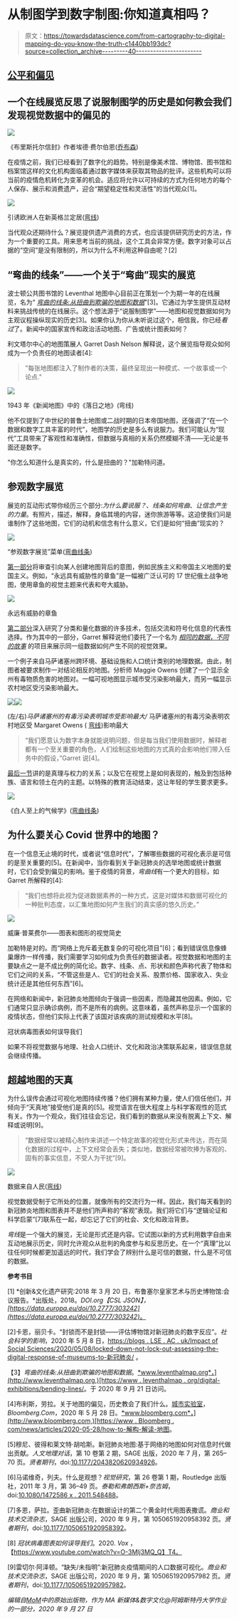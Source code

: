 # 从制图学到数字制图:你知道真相吗？

> 原文：<https://towardsdatascience.com/from-cartography-to-digital-mapping-do-you-know-the-truth-c1440bb193dc?source=collection_archive---------40----------------------->

## [公平和偏见](https://towardsdatascience.com/tagged/fairness-and-bias)

## 一个在线展览反思了说服制图学的历史是如何教会我们发现视觉数据中的偏见的

![](img/44461a4fa9de88402e7bb61825d4b2b7.png)

《布里斯托尔信封》作者埃德·费尔伯恩([乔布森](https://www.thisiscolossal.com/2014/01/new-portraits-drawn-on-maps-by-ed-fairburn/))

在疫情之前，我们已经看到了数字化的趋势。特别是像美术馆、博物馆、图书馆和档案馆这样的文化机构面临着通过数字媒体来获取其物品的批评。这些机构可以将当前的疫情危机转化为变革的机会。适应将允许以可持续的方式为任何地方的每个人保存、展示和消费遗产，迎合“期望稳定性和灵活性”的当代观众[1]。

![](img/c55f19d8dae937e18a65576dc842d0d1.png)

引诱欧洲人在新英格兰定居([弯线](https://www.leventhalmap.org/digital-exhibitions/bending-lines/why-persuade/1.1.1/))

当代观众还期待什么？展览提供遗产消费的方式，也应该提供研究历史的方法，作为一个重要的工具。用来思考当前的挑战，这个工具会非常方便。数字对象可以占据的“空间”是没有限制的，所以为什么不利用这种自由呢？[2]

## “弯曲的线条”——一个关于“弯曲”现实的展览

波士顿公共图书馆的 Leventhal 地图中心目前正在策划一个为期一年的在线展览，名为“ [*弯曲的线条:从扭曲到欺骗的地图和数据*](https://www.leventhalmap.org/digital-exhibitions/bending-lines/)”[3]。它通过为学生提供互动材料来挑战传统的在线展示。这个想法源于“说服制图学”——地图和视觉数据如何为主观议程操纵现实的历史[3]。如果你认为你从未听说过这个，相信我，你已经*看过*了。新闻中的国家宣传和政治活动地图、广告或统计图表如何？

利文塔尔中心的地图策展人 Garret Dash Nelson 解释说，这个展览指导观众如何成为一个负责任的地图读者[4]:

> "每张地图都注入了制作者的决策，最终呈现出一种模式、一个故事或一个论点."

![](img/67cea80042751b8208cf46c1cd4bb507.png)

1943 年《新闻地图》中的《落日之地》(弯线)

他不仅提到了中世纪的普鲁士地图或二战时期的日本帝国地图，还强调了“在一个数据和数字工具丰富的时代”，地图学的历史是多么有说服力。我们可能认为“现代”工具带来了客观性和准确性，但数据与真相的关系仍然模糊不清——无论是书面还是数字。

"你怎么知道什么是真实的，什么是扭曲的？"加勒特问道。

## 参观数字展览

展览的互动形式带你经历三个部分:*为什么要说服？*、*线条如何弯曲*、*让信念产生的力量*。有照片，描述，解释，身临其境的内容，迷你旅游等等。这迫使我们问是谁制作了这些地图，它们的动机和信念有什么意义，它们是如何“扭曲”现实的？

![](img/f4d66b098bd1dd2eed1ba51d1acc50ea.png)

“参观数字展览”菜单([弯曲线条](https://www.leventhalmap.org/digital-exhibitions/bending-lines/intro/))

[第一部分](https://www.leventhalmap.org/digital-exhibitions/bending-lines/why-persuade/)将审查引向某人创建地图背后的意图，例如民族主义和帝国主义地图的爱国主义。例如，“永远具有威胁性的章鱼”是一幅被广泛认可的 17 世纪俄土战争地图，使用章鱼的视觉主题来代表和夸大威胁。

![](img/8e26c5d85019810e40f3cf801e0adb40.png)

永远有威胁的章鱼

[第二部分](https://www.leventhalmap.org/digital-exhibitions/bending-lines/how-to-bend/)深入研究了分类和量化数据的许多技术，包括交流和符号化信息的代表性选择。作为其中的一部分，Garret 解释说他们委托了一个名为 [*相同的数据，不同的故事*](https://www.leventhalmap.org/digital-exhibitions/bending-lines/how-to-bend/data-stories/) 的项目来展示同一组数据如何产生不同的视觉效果。

一个例子来自马萨诸塞州跨环境、基础设施和人口统计类别的地理数据。由此，制图者被要求制作一对结论相反的地图。分析师 Maggie Owens 创建了一个显示全州有毒物质危害的地图对。一幅可视地图显示城市受污染影响最大，而另一幅显示农村地区受污染影响最大。

![](img/4c00ee3e6acc206a1cffb56e54387ddc.png)![](img/015005b6e904757bfe695580659d48a3.png)

(左/右)*马萨诸塞州的有毒污染表明城市受影响最大/* 马萨诸塞州的有毒污染表明农村地区受 Margaret Owens ( [弯线](https://www.leventhalmap.org/digital-exhibitions/bending-lines/how-to-bend/data-stories-contamination/))影响最大

> “我们愿意认为数字本身就能说明问题，但是每当我们使用数据时，解释者都有一个至关重要的角色，人们绘制这些地图的方式真的会影响他们带入任务中的假设，”Garret 说[4]。

[最后一节](https://www.leventhalmap.org/digital-exhibitions/bending-lines/power-belief/)讲的是真理与权力的关系；以及它在视觉上是如何表现的，触及到包括种族、语言和领土在内的主题。以特殊的教育活动结束，这让年轻的学生要求更多。

![](img/32451e839323b30d010b80f98102533b.png)

《白人至上的气候学》([弯曲线条](https://www.leventhalmap.org/digital-exhibitions/bending-lines/power-belief/3.5.4/))

## 为什么要关心 Covid 世界中的地图？

在一个信息无止境的时代，或者说“信息时代”，了解哪些数据的可视化表示是可信的是至关重要的[5]。在新闻中，当你看到关于新冠肺炎的选举地图或统计数据时，它们会受到偏见的影响。鉴于疫情的背景，*弯曲线*有一个更大的目标，如 Garret 所解释的[4]:

> “我们也想将此视为促进数据素养的一种方式，这是对媒体和数据可视化的一种批判态度，以汇集地图如何产生我们的真实感的悠久历史。”

![](img/83801b2f9ecf97a239b4a9b3bda0c9e0.png)

威廉·普莱费尔——图表和图形的视觉简史

加勒特是对的。而“网络上充斥着无数复杂的可视化项目”[6]；看到错误信息像蜂巢爆炸一样传播，我们需要学习如何成为负责任的数据读者。视觉数据和地图的主要缺点之一是不成比例的简化论。数字、线条、点、形状和颜色声称代表了物体和它们之间的关系，“不管这些是人、它们的社会关系、股票价格、国家收入、失业统计还是其他任何东西”[6]。

在网络和新闻中，新冠肺炎地图倾向于强调一些因素，而隐藏其他因素。例如，它们通常只显示确诊病例，而不是所有的病例。这意味着，虽然声称显示一个国家的疫情状态，但他们实际上代表了该国对该疾病的测试规模和水平[8]。

冠状病毒图表如何误导我们

如果不将视觉数据与地理、社会人口统计、文化和政治决策联系起来，错误信息就会继续传播。

## 超越地图的天真

为什么误传会通过可视化地图持续传播？他们拥有某种力量，使人们信任他们，并倾向于“天真地”接受他们是真的[5]。视觉语言在很大程度上与科学客观性的范式有关。作为一个观众，我们往往会忘记，我们看到的数据从来没有脱离上下文、解释或说明[9]。

> “数据经常以被精心制作来讲述一个特定故事的视觉化形式来传达，而在简化数据的过程中，上下文经常会丢失；类似地，数据经常被吹捧为客观的、固有的事实信息，不受人为干扰”[9]。

![](img/e82c33015b27f483982418538c55dc91.png)

数据来自人民([弯线](https://www.leventhalmap.org/digital-exhibitions/bending-lines/how-to-bend/2.4.4/))

视觉数据受制于它所处的位置，就像所有的交流行为一样。因此，我们每天看到的新冠肺炎地图和图表并不是他们所声称的“客观”表现。我们将它们与“逻辑论证和科学启蒙”[7]联系在一起，却忘记了它们的社会、文化和政治背景。

*弯线*是一个强大的展览，无论是形式还是内容。它试图以新的方式利用数字自由来互动地展示历史，同时允许观众从批判的角度参与和反思历史。在一个“真理”比以往任何时候都更加遥远的时代，我们学会了辨别什么是可信的数据，什么是不可信的数据。

**参考书目**

[1] *创新&文化遗产研究:2018 年 3 月 20 日，布鲁塞尔皇家艺术与历史博物馆:会议报告。*出版处，2018。*DOI.org【CSL JSON】，[https://data.europa.eu/doi/10.2777/303242](https://data.europa.eu/doi/10.2777/303242)。*

[2]卡恩，丽贝卡。“封锁而不是封锁——评估博物馆对新冠肺炎的数字反应”。*社会科学的影响*，2020 年 5 月 8 日，[https://blogs . LSE . AC . uk/Impact of Social Sciences/2020/05/08/locked-down-not-lock-out-assessing-the-digital-response-of-museums-to-新冠肺炎/](https://blogs.lse.ac.uk/impactofsocialsciences/2020/05/08/locked-down-not-locked-out-assessing-the-digital-response-of-museums-to-covid-19/) 。

【3】*弯曲的线条:从扭曲到欺骗的地图和数据*。[*www.leventhalmap.org*，](http://www.leventhalmap.org,)[https://www . leventhalmap . org/digital-exhibitions/bending-lines/](https://www.leventhalmap.org/digital-exhibitions/bending-lines/)。于 2020 年 9 月 21 日访问。

[4]布利斯，劳拉。关于地图的偏见，历史教会了我们什么。[城市实验室](https://medium.com/u/40ddd7a6f79a?source=post_page-----c1440bb193dc--------------------------------)，*Bloomberg.Com*，2020 年 5 月 28 日。[*www.bloomberg.com*，](http://www.bloomberg.com,)[https://www . Bloomberg . com/news/articles/2020-05-28/how-to-解构-解读-地图](https://www.bloomberg.com/news/articles/2020-05-28/how-to-deconstruct-and-interpret-maps)。

[5]穆尼、彼得和莱文特·胡哈斯。新冠肺炎地图:基于网络的地图如何对信息时代做出贡献。*人文地理对话*，第 10 卷第 2 期，SAGE 出版，2020 年 7 月，第 265–70 页。*贤者期刊*，doi:[10.1177/2043820620934926](https://doi.org/10.1177/2043820620934926)。

[6]马诺维奇，列夫。什么是观想？*视觉研究*，第 26 卷第 1 期，Routledge 出版社，2011 年 3 月，第 36–49 页。*泰勒和弗朗西斯+奈吉姆*，doi:[10.1080/1472586 x . 2011.548488](https://doi.org/10.1080/1472586X.2011.548488)。

[7]多恩，萨拉。歪曲新冠肺炎:在数据设计的第二个黄金时代用图表撒谎。*商业和技术交流杂志*，SAGE 出版公司，2020 年 9 月，第 1050651920958392 页。*贤者期刊*，doi:[10.1177/1050651920958392](https://doi.org/10.1177/1050651920958392)。

[8] *冠状病毒图表如何误导我们*。2020. *Vox* ，【https://www.youtube.com/watch?v=O-3Mlj3MQ_Q】T4。

[9]雷切尔·阿泽顿。“缺失/未指明”:新冠肺炎疫情期间的人口数据可视化。*商业和技术交流杂志*，SAGE 出版公司，2020 年 9 月，第 1050651920957982 页。*贤者期刊*，doi:[10.1177/1050651920957982](https://doi.org/10.1177/1050651920957982)。

*编辑自*[*MoM*](http://mastersofmedia.hum.uva.nl/blog/2020/09/27/from-cartography-to-digital-mapping-do-you-know-the-truth/)*中的原始出版物，作为 MA 新媒体&数字文化@阿姆斯特丹大学作业的一部分，2020 年 9 月 27 日*